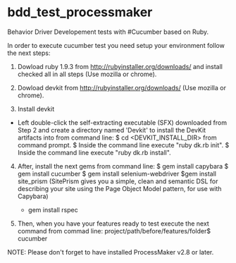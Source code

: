 bdd_test_processmaker
=====================
Behavior Driver Developement tests with #Cucumber based on Ruby.

In order to execute cucumber test you need setup your environment follow the next steps:

1. Dowload ruby 1.9.3 from http://rubyinstaller.org/downloads/   and install checked all in all steps  (Use mozilla or chrome). 
2. Dowload devkit   from http://rubyinstaller.org/downloads/ (Use mozilla or chrome).

3. Install devkit
 - Left double-click the self-extracting executable (SFX) downloaded from Step 2 and create a directory named 'Devkit' to install the DevKit artifacts into from command line:
    $ cd <DEVKIT_INSTALL_DIR> from command prompt.
    $ Inside the command line execute "ruby dk.rb init".
    $ Inside the command line execute "ruby dk.rb install".
 
4. After, install the next gems from command line:
    $ gem install capybara
    $ gem install cucumber
    $ gem install selenium-webdriver
    $gem install site_prism  (SitePrism gives you a simple, clean and semantic DSL for describing your site using the Page Object Model pattern, for use with Capybara)
    - gem install rspec

5. Then, when you have your features ready to test execute the next command from commad line:
    project/path/before/features/folder$ cucumber

NOTE: Please don't forget to have installed ProcessMaker v2.8 or later.
